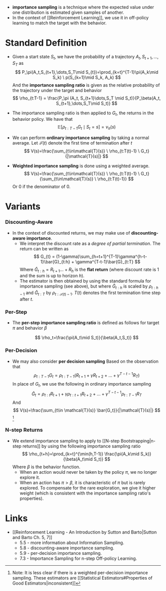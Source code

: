 * **importance sampling** is a technique  where the expected value under one distribution is estimated given samples of another.
* In the context of [[Reinforcement Learning]], we use it in off-policy learning to match the target with the behavior.

# Standard Definition

* Given a start state $S_t$, we have the probability of a trajectory $A_{t}, S_{t+1}, \dots, S_T$ as
  $$
  P_\pi(A_t,S_{t+1},\dots,S_T\mid S_{t})=\prod_{k=t}^{T-1}\pi(A_k\mid S_k) \ p(S_{k+1}\mid S_k, A_k)
  $$
  And the **importance sampling ratio** is given as the relative probability of the trajectory under the target and behavior 
  $$
  \rho_{t:T-1} = \frac{P_\pi (A_t, S_{t+1}\dots,S_T \mid S_t)}{P_\beta(A_t, S_{t+1},\dots,S_T\mid S_t)}
  $$
  
* The importance sampling ratio is then applied to $G_t$, the returns in the behavior policy. We have that 
  $$
  \mathbb{E}[\rho _{t:T-1}G_t\mid S_t=s] = v_\pi(s)
  $$
  
* We can perform **ordinary importance sampling** by taking a normal average. Let $\mathcal{T}(t)$ denote the first time of termination after $t$  
  $$
  V(s)=\frac{\sum_{t\in\mathcal{T}(s)} \ \rho_{t:T(t)-1} \ G_t}{|\mathcal{T}(s)|}
  $$
* **Weighted importance sampling** is done using a weighted average. 
  $$
  V(s)=\frac{\sum_{t\in\mathcal{T}(s)} \ \rho_{t:T(t)-1} \ G_t}{\sum_{t\in\mathcal{T}(s)}  \ \rho_{t:T(t)-1}}
  $$
  Or $0$ if the denominator of $0$.

# Variants
### Discounting-Aware
* In the context of discounted returns, we may make use of **discounting-aware importance**. 
	* We interpret the discount rate as a *degree of partial termination*. The return can be written as 
	  $$
	  G_{t} = (1-\gamma)\sum_{h=t+1}^{T-1}\gamma^{h-t-1}\bar{G}_{t:h} + \gamma^{T-t-1}\bar{G}_{t:T}
	  $$
	  Where $\bar{G}_{t:h}=R_{t+1}\dots+R_h$ is the **flat return**  (where discount rate is $1$ and the sum is up to horizon $h$).
	* The estimator is then obtained by using the standard formula for importance sampling (see above), but where $\bar{G}_{t:h}$ is scaled by $\rho_{t:h-1}$ and $\bar{G}_{t:T}$ by $\rho_{t:\mathcal{T}(t)-1}$. $T(t)$ denotes the first termination time step after $t$.

### Per-Step
* The **per-step importance sampling ratio** is defined as follows for target $\pi$ and behavior $\beta$
  
  $$
  \rho_t=\frac{\pi(A_t\mid S_t)}{\beta(A_t,S_t)}
  $$
  
### Per-Decision
* We may also consider **per decision sampling** Based on the observation that 
  $$
  \rho_{t:T-1}G_t=\rho_{t:T-1}(R_{t+1}+\gamma R_{t+2} + \dots +\gamma^{T-t-1}R_T)
  $$
  In place of $G_t$, we use the following in ordinary importance sampling 
  $$
  \bar{G}_t = \rho_{t:t}R_{t+1} +\gamma\rho_{t:t+1} R_{t+2} + \dots + \gamma^{T-t-1}\rho_{t:T-1}R_T
  $$
  And 
  $$
  V(s)=\frac{\sum_{t\in \mathcal{T}(s)} \bar{G_t}}{|\mathcal{T}(s)|}
  $$
  [^a]
[^a]: Note: It is less clear if there is a weighted per-decision importance sampling. These estimators are [[Statistical Estimators#Properties of Good Estimators|inconsistent]]

### N-step Returns 
* We extend importance sampling to apply to [[N-step Bootstrapping|n-step returns]] by using the following importance sampling ratio
  $$
  \rho_{t+h}=\prod_{k=t}^{\min(h,T-1)} \frac{\pi(A_k\mid S_k)}{\beta(A_t\mid S_t)}
  $$
  Where $\beta$ is the behavior function.
	* When an action would never be taken by the policy $\pi$, we no longer explore it.
	* When an action has $\pi>\beta$, it is characteristic of $\pi$ but is rarely explored. To compensate for the rare exploration, we give it higher weight (which is consistent with the importance sampling ratio's properties).
# Links
* [[Reinforcement Learning - An Introduction by Sutton and Barto|Sutton and Barto Ch. 5, 7]]
	* 5.5 - more information about Information Sampling.
	* 5.8 -  discounting-aware importance sampling.
	* 5.9 - per-decision importance sampling.
	* 7.3 - Importance Sampling for n-step Off-policy Learning.